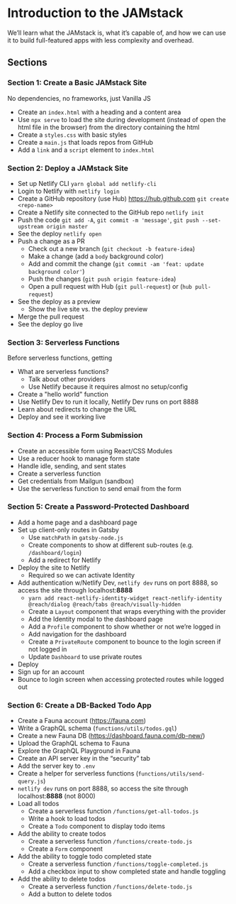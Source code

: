 # Introduction to the JAMstack

We’ll learn what the JAMstack is, what it’s capable of, and how we can use it to build full-featured apps with less complexity and overhead.

## Sections

### Section 1: Create a Basic JAMstack Site
No dependencies, no frameworks, just Vanilla JS
- Create an `index.html` with a heading and a content area
- Use `npx serve` to load the site during development (instead of open the html file in the browser) from the directory containing the html
- Create a `styles.css` with basic styles
- Create a `main.js` that loads repos from GitHub
- Add a `link` and a `script` element to `index.html`

### Section 2: Deploy a JAMstack Site

- Set up Netlify CLI `yarn global add netlify-cli`
- Login to Netlify with `netlify login`
- Create a GitHub repository (use Hub) https://hub.github.com `git create <repo-name>`
- Create a Netlify site connected to the GitHub repo `netlify init`
- Push the code `git add -A`, `git commit -m 'message'`, `git push --set-upstream origin master`
- See the deploy `netlify open`
- Push a change as a PR
  - Check out a new branch (`git checkout -b feature-idea`)
  - Make a change (add a `body` background color)
  - Add and commit the change (`git commit -am 'feat: update background color'`)
  - Push the changes (`git push origin feature-idea`)
  - Open a pull request with Hub (`git pull-request`) or (`hub pull-request`)
- See the deploy as a preview
  - Show the live site vs. the deploy preview
- Merge the pull request
- See the deploy go live

### Section 3: Serverless Functions

Before serverless functions, getting

- What are serverless functions?
  - Talk about other providers
  - Use Netlify because it requires almost no setup/config
- Create a "hello world" function
- Use Netlify Dev to run it locally, Netlify Dev runs on port 8888
- Learn about redirects to change the URL
- Deploy and see it working live

### Section 4: Process a Form Submission

- Create an accessible form using React/CSS Modules
- Use a reducer hook to manage form state
- Handle idle, sending, and sent states
- Create a serverless function
- Get credentials from Mailgun (sandbox)
- Use the serverless function to send email from the form

### Section 5: Create a Password-Protected Dashboard

- Add a home page and a dashboard page
- Set up client-only routes in Gatsby
  - Use `matchPath` in `gatsby-node.js`
  - Create components to show at different sub-routes (e.g. `/dashboard/login`)
  - Add a redirect for Netlify
- Deploy the site to Netlify
  - Required so we can activate Identity
- Add authentication w/Netlify Dev, `netlify dev` runs on port 8888, so access the site through localhost:**8888**
  - `yarn add react-netlify-identity-widget react-netlify-identity @reach/dialog @reach/tabs @reach/visually-hidden`
  - Create a `Layout` component that wraps everything with the provider
  - Add the Identity modal to the dashboard page
  - Add a `Profile` component to show whether or not we’re logged in
  - Add navigation for the dashboard
  - Create a `PrivateRoute` component to bounce to the login screen if not logged in
  - Update `Dashboard` to use private routes
- Deploy
- Sign up for an account
- Bounce to login screen when accessing protected routes while logged out

### Section 6: Create a DB-Backed Todo App

- Create a Fauna account (https://fauna.com)
- Write a GraphQL schema (`functions/utils/todos.gql`)
- Create a new Fauna DB (https://dashboard.fauna.com/db-new/)
- Upload the GraphQL schema to Fauna
- Explore the GraphQL Playground in Fauna
- Create an API server key in the “security” tab
- Add the server key to `.env`
- Create a helper for serverless functions (`functions/utils/send-query.js`)
- `netlify dev` runs on port 8888, so access the site through localhost:**8888** (not 8000)
- Load all todos
  - Create a serverless function `/functions/get-all-todos.js`
  - Write a hook to load todos
  - Create a `Todo` component to display todo items
- Add the ability to create todos
  - Create a serverless function `/functions/create-todo.js`
  - Create a `Form` component
- Add the ability to toggle todo completed state
  - Create a serverless function `/functions/toggle-completed.js`
  - Add a checkbox input to show completed state and handle toggling
- Add the ability to delete todos
  - Create a serverless function `/functions/delete-todo.js`
  - Add a button to delete todos
